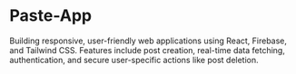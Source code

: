 # Paste-App
Building responsive, user-friendly web applications using React, Firebase, and Tailwind CSS. Features include post creation, real-time data fetching, authentication, and secure user-specific actions like post deletion.
